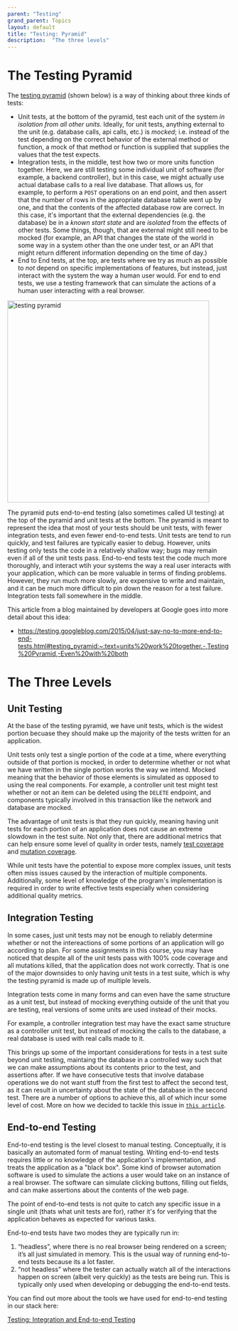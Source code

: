 ```yaml
---
parent: "Testing"
grand_parent: Topics
layout: default
title: "Testing: Pyramid"
description:  "The three levels"
---
```


# The Testing Pyramid

The [testing pyramid](https://testing.googleblog.com/2015/04/just-say-no-to-more-end-to-end-tests.html#testing_pyramid:~:text=units%20work%20together.-,Testing%20Pyramid,-Even%20with%20both) (shown below) is a way of thinking about three kinds of tests:

* Unit tests, at the bottom of the pyramid, test each unit of the system *in isolation from all other units*.  Ideally, for unit tests, anything external to the unit (e.g. database calls, api calls, etc.) is *mocked*; i.e. instead of the test depending on the correct behavior of the external method or function, a mock of that method or function is supplied that supplies the values that the test expects.
* Integration tests, in the middle, test how two or more units function together.  Here, we are still testing some individual unit of software (for example, a backend controller), but in this case, we might actually use actual database calls to a real live database. That allows us, for example, to perform a `POST` operations on an end point, and then assert that the number of rows in the appropriate database table went up by one, and that the contents of the affected database row are correct. In this case, it's important that the external dependencies (e.g. the database) be in a *known start state* and are *isolated* from the effects of other tests.  Some things, though, that are external might still need to be mocked (for example, an API that changes the state of the world in some way in a system other than the one under test, or an API that might return different information depending on the time of day.)
* End to End tests, at the top, are tests where we try as much as possible to *not* depend on specific implementations of features, but instead, just interact with the system the way a human user would.  For end to end tests, we use a testing framework that can simulate the actions of a human user interacting with a real browser. 

<img width="454" alt="testing pyramid" src="https://github.com/ucsb-cs156/ucsb-cs156.github.io/assets/1119017/cfbc9f96-af05-45de-bf54-bff7472a262a">

The pyramid puts 
end-to-end testing (also sometimes called UI testing) at the top of the pyramid and unit tests at the bottom.  The pyramid is meant to represent the idea that most of your tests
should be unit tests, with fewer integration tests, and even fewer end-to-end tests.  Unit tests are tend to run quickly, and test failures are typically easier to debug.  However, units
testing only tests the code in a relatively shallow way; bugs may remain even if all of the unit tests pass.  End-to-end tests test the code much more thoroughly, and interact 
wtih your systems the way a real user interacts with your application, which can be more valuable in terms of finding problems. However, they run much more slowly,  are expensive to write
and maintain, and it can be much more difficult to pin down the reason for a test failure.  Integration tests fall somewhere in the middle.

This article from a blog maintained by developers at Google goes into more detail about this idea:

* <https://testing.googleblog.com/2015/04/just-say-no-to-more-end-to-end-tests.html#testing_pyramid:~:text=units%20work%20together.-,Testing%20Pyramid,-Even%20with%20both>



# The Three Levels 

## Unit Testing

At the base of the testing pyramid, we have unit tests, which is the widest portion becuase they should make up the majority of the tests written for an application. 

Unit tests only test a single portion of the code at a time, where everything outside of that portion is mocked, in order to determine whether or not what we have written in the single portion works the way we intend. Mocked meaning that the behavior of those elements is simulated as opposed to using the real components. For example, a controller unit test might test whether or not an item can be deleted using the `DELETE` endpoint, and components typically involved in this transaction like the network and database are mocked. 

The advantage of unit tests is that they run quickly, meaning having unit tests for each portion of an application does not cause an extreme slowdown in the test suite. Not only that, there are additional metrics that can help ensure some level of quality in order tests, namely [test coverage](https://ucsb-cs156.github.io/topics/testing/#test-coverage) and [mutation coverage](https://ucsb-cs156.github.io/topics/testing/#test-coverage).

While unit tests have the potential to expose more complex issues, unit tests often miss issues caused by the interaction of multiple components. Additionally, some level of knowledge of the program's implementation is required in order to write effective tests especially when considering additional quality metrics. 

## Integration Testing

In some cases, just unit tests may not be enough to reliably determine whether or not the intereactions of some portions of an application will go according to plan. For some assignments in this course, you may have noticed that despite all of the unit tests pass with 100% code coverage and all mutations killed, that the application does not work correctly. That is one of the major downsides to only having unit tests in a test suite, which is why the testing pyramid is made up of multiple levels.

Integration tests come in many forms and can even have the same structure as a unit test, but instead of mocking everything outside of the unit that you are testing, real versions of some units are used instead of their mocks.

For example, a controller integration test may have the exact same structure as a controller unit test, but instead of mocking the calls to the database, a real database is used with real calls made to it. 

This brings up some of the important considerations for tests in a test suite beyond unit testing, maintaing the database in a controlled way such that we can make assumptions about its contents prior to the test, and assertions after. If we have consecutive tests that involve database operations we do not want stuff from the first test to affect the second test, as it can result in uncertainty about the state of the database in the second test. There are a number of options to achieve this, all of which incur some level of cost. More on how we decided to tackle this issue in [`this article`](https://ucsb-cs156.github.io/topics/testing/testing_integration_e2e_tests.html).

## End-to-end Testing

End-to-end testing is the level closest to manual testing. Conceptually, it is basically an automated form of manual testing. Writing end-to-end tests requires little or no knowledge of the application's implementation, and treats the application as a "black box". Some kind of browser automation software is used to simulate the actions a user would take on an instance of a real browser. The software can simulate clicking buttons, filling out fields, and can make assertions about the contents of the web page.

The point of end-to-end tests is not quite to catch any specific issue in a single unit (thats what unit tests are for), rather it's for verifying that the application behaves as expected for various tasks.

End-to-end tests have two modes they are typically run in:

1. “headless”, where there is no real browser being rendered on a screen; it’s all just simulated in memory. This is the usual way of running end-to-end tests because its a lot faster.
2. “not headless” where the tester can actually watch all of the interactions happen on screen (albeit very quickly) as the tests are being run. This is typically only used when developing or debugging the end-to-end tests.

You can find out more about the tools we have used for end-to-end testing in our stack here: 

[Testing: Integration and End-to-end Testing](https://ucsb-cs156.github.io/topics/testing/testing_integration_e2e_tests.html)
